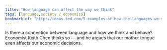 ```yaml
---
title: "How language can affect the way we think"
tags: [language,society / economics]
bookmark-of: "http://ideas.ted.com/5-examples-of-how-the-languages-we-speak-can-affect-the-way-we-think?amp%3Butm_campaign=fftutorial"
---
```

Is there a connection between language and how we think and behave? Economist Keith Chen thinks so — and he argues that our mother tongue even affects our economic decisions.